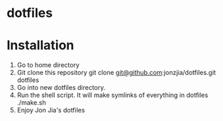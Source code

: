 dotfiles
========

Installation
============
1. Go to home directory
2. Git clone this repository
	git clone git@github.com:jonzjia/dotfiles.git dotfiles
3. Go into new dotfiles directory.
4. Run the shell script. It will make symlinks of everything in dotfiles
    ./make.sh
5. Enjoy Jon Jia's dotfiles

